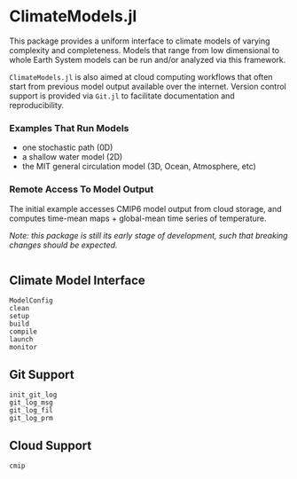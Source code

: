 # ClimateModels.jl

This package provides a uniform interface to climate models of varying complexity and completeness. Models that range from low dimensional to whole Earth System models can be run and/or analyzed via this framework. 

`ClimateModels.jl` is also aimed at cloud computing workflows that often start from previous model output available over the internet. Version control support is provided via `Git.jl` to facilitate documentation and reproducibility.

### Examples That Run Models

- one stochastic path (0D)
- a shallow water model (2D)
- the MIT general circulation model (3D, Ocean, Atmosphere, etc)

### Remote Access To Model Output


The initial example accesses CMIP6 model output from cloud storage, and computes time-mean maps + global-mean time series of temperature.

_Note: this package is still its early stage of development, such that breaking changes should be expected._


```@index
```

## Climate Model Interface

```@docs
ModelConfig
clean
setup
build
compile
launch
monitor
```

## Git Support

```@docs
init_git_log
git_log_msg
git_log_fil
git_log_prm
```

## Cloud Support

```@docs
cmip
```

